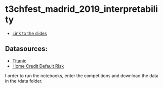# t3chfest_madrid_2019_interpretability

* [Link to the slides](https://www.slideshare.net/keepler/keepler-understanding-your-own-predictive-models-136332955)

## Datasources:

* [Titanic](https://www.kaggle.com/c/titanic)
* [Home Credit Default Risk](https://www.kaggle.com/c/home-credit-default-risk)

I order to run the notebooks, enter the competitions and download the data in the /data folder.
